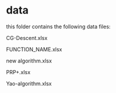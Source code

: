 # data
this folder contains the following data files:

  CG-Descent.xlsx
  
  FUNCTION_NAME.xlsx
  
  new algorithm.xlsx
  
  PRP+.xlsx
  
  Yao-algorithm.xlsx
